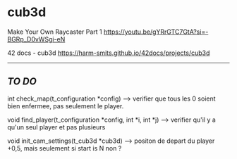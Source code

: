 # cub3d


Make Your Own Raycaster Part 1
https://youtu.be/gYRrGTC7GtA?si=-BGRp_D0vWSgi-eN

42 docs - cub3d
https://harm-smits.github.io/42docs/projects/cub3d


---
*TO DO*
---

int		check_map(t_configuration *config)
	--> verifier que tous les 0 soient bien enfermee, pas seulement le player.

void	find_player(t_configuration *config, int *i, int *j)
	--> verifier qu'il y a qu'un seul player et pas plusieurs

void	init_cam_settings(t_cub3d *cub3d)
	--> positon de depart du player +0,5, mais seulement si start is N non ?
